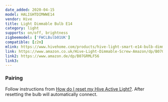 ```yaml
---
date_added: 2020-04-15
model: HALIGHTDIMWWE14
vendor: Hive
title: Light Dimmable Bulb E14
category: light
supports: on/off, brightness
zigbeemodel: ['FWCLBulb01UK']
compatible: [z2m]
mlink: https://www.hivehome.com/products/hive-light-smart-e14-bulb-dimmable-warm-white
link: https://www.amazon.co.uk/Hive-Light-Dimmable-Screw-Amazon/dp/B07GRMLF56/
link2: https://www.amazon.de/dp/B07GRMLF56
link3: 
---
```

### Pairing
Follow instructions from
[How do I reset my Hive Active Light?](https://www.hivehome.com/ca/support/Help_installing_Hive/HIH_Hive_Active_Light/How-do-I-reset-my-Hive-Active-Light). After resetting the bulb will automatically connect.